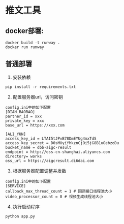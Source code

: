 # 推文工具

## docker部署:

```shell
docker build -t runway .
docker run runway 
```

## 普通部署

1. 安装依赖

```shell
pip install -r requirements.txt
```

2. 配置服务器url，访问密钥

```shell
config.ini中的如下配置
[DIAN_BAOBAO]
partner_id = xxx
private_key = xxx
base_url = https://xxx.com

[ALI_YUN]
access_key_id = LTAI5tJPvB78DmEYUg4mxTdS
access_key_secret = D0sMUyiYhkznCjOi5jG8B1uOebzoDu
bucket_name = dbb-aigc-result
endpoint = http://oss-cn-shanghai.aliyuncs.com
directory= works
oss_url = https://aigcresult.di6dai.com
```

3. 根据服务器配置调整并发数

```shell
config.ini中的如下配置
[SERVICE]
callback_max_thread_count = 1 # 回调接口线程池大小
video_processor_count = 8 # 视频生成线程池大小
```

4. 执行启动程序

```shell
python app.py
```
